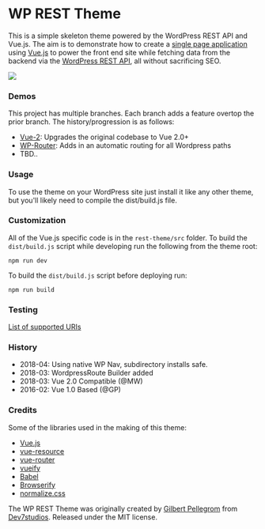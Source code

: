 # WP REST Theme

This is a simple skeleton theme powered by the WordPress REST API and Vue.js. The aim is to
demonstrate how to create a [single page application](https://en.wikipedia.org/wiki/Single-page_application) using
[Vue.js](http://vuejs.org) to power the front end site while fetching data from the backend via the
[WordPress REST API](http://v2.wp-api.org), all without sacrificing SEO.

![](https://cloud.githubusercontent.com/assets/203882/12955214/ec10e59c-d019-11e5-9c15-403c1ba76ce9.gif)

### Demos
This project has multiple branches. Each branch adds a feature overtop the prior branch. The history/progression is as follows:

* [Vue-2](http://github.mwallace.info/vue-2/): Upgrades the original codebase to Vue 2.0+
* [WP-Router](http://github.mwallace.info/wp-router/): Adds in an automatic routing for all Wordpress paths
* TBD..

### Usage

To use the theme on your WordPress site just install it like any other theme, but you'll likely need to compile the dist/build.js file.

### Customization

All of the Vue.js specific code is in the `rest-theme/src` folder. To build the `dist/build.js` script while
developing run the following from the theme root:

```
npm run dev
```

To build the `dist/build.js` script before deploying run:

```
npm run build
```

### Testing

[List of supported URIs](docs/TESTING.md)

### History
* 2018-04: Using native WP Nav, subdirectory installs safe.
* 2018-03: WordpressRoute Builder added
* 2018-03: Vue 2.0 Compatible (@MW)
* 2016-02: Vue 1.0 Based (@GP)

### Credits

Some of the libraries used in the making of this theme:

* [Vue.js](http://vuejs.org)
* [vue-resource](https://github.com/vuejs/vue-resource)
* [vue-router](https://github.com/vuejs/vue-router)
* [vueify](https://github.com/vuejs/vueify)
* [Babel](https://babeljs.io)
* [Browserify](http://browserify.org)
* [normalize.css](https://necolas.github.io/normalize.css)

The WP REST Theme was originally created by [Gilbert Pellegrom](http://gilbert.pellegrom.me) from
[Dev7studios](http://dev7studios.com). Released under the MIT license.
